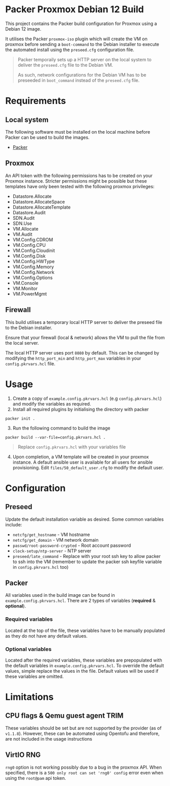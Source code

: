<!-- @format -->

# Packer Proxmox Debian 12 Build

This project contains the Packer build configuration for Proxmox using a Debian 12 image.

It utilises the Packer `proxmox-iso` plugin which will create the VM on proxmox before sending a `boot-command` to the Debian installer to execute the automated install using the `preseed.cfg` configuration file.

> Packer temporaily sets up a HTTP server on the local system to deliver the `preseed.cfg` file to the Debian VM.
>
> As such, network configurations for the Debian VM has to be preseeded in `boot_command` instead of the `preseed.cfg` file.

# Requirements

## Local system

The following software must be installed on the local machine before Packer can be used to build the images.

- [Packer](https://www.packer.io/)

## Proxmox

An API token with the following permissions has to be created on your Proxmox instance. Stricter permissions might be possible but these templates have only been tested with the following proxmox privileges:

- Datastore.Allocate
- Datastore.AllocateSpace
- Datastore.AllocateTemplate
- Datastore.Audit
- SDN.Audit
- SDN.Use
- VM.Allocate
- VM.Audit
- VM.Config.CDROM
- VM.Config.CPU
- VM.Config.Cloudinit
- VM.Config.Disk
- VM.Config.HWType
- VM.Config.Memory
- VM.Config.Network
- VM.Config.Options
- VM.Console
- VM.Monitor
- VM.PowerMgmt

## Firewall

This build utilises a temporary local HTTP server to deliver the preseed file to the Debian installer.

Ensure that your firewall (local & network) allows the VM to pull the file from the local server.

The local HTTP server uses port `8080` by default. This can be changed by modifying the `http_port_min` and `http_port_max` variables in your `config.pkrvars.hcl` file.

# Usage

1. Create a copy of `example.config.pkrvars.hcl` (e.g `config.pkrvars.hcl`) and modify the variables as required.
1. Install all required plugins by initialising the directory with packer

```
packer init .
```

3. Run the following command to build the image

```
packer build --var-file=config.pkrvars.hcl .
```

> Replace `config.pkrvars.hcl` with your variables file

4. Upon completion, a VM template will be created in your proxmox instance. A default ansible user is available for all users for ansible provisioning. Edit `files/50_default_user.cfg` to modify the default user.

# Configuration

## Preseed

Update the default installation variable as desired. Some common variables include:

- `netcfg/get_hostname` - VM hostname
- `netcfg/get_domain` - VM network domain
- `passwd/root-password-crypted` - Root account password
- `clock-setup/ntp-server` - NTP server
- `preseed/late_command` - Replace with your root ssh key to allow packer to ssh into the VM (remember to update the packer ssh keyfile variable in `config.pkrvars.hcl` too)

## Packer

All variables used in the build image can be found in `example.config.pkrvars.hcl`. There are 2 types of variables (**required** & **optional**).

### Required variables

Located at the top of the file, these variables have to be manually populated as they do not have any default values.

### Optional variables

Located after the required variables, these variables are prepopulated with the default variables in `example.config.pkrvars.hcl`. To override the default values, simple replace the values in the file. Default values will be used if these variables are omitted.

# Limitations

## CPU flags & Qemu guest agent TRIM

These variables should be set but are not supported by the provider (as of `v1.1.8`). However, these can be automated using Opentofu and therefore, are not included in the usage instructions

## VirtIO RNG

`rng0` option is not working possibly due to a bug in the proxmox API. When specified, there is a `500 only root can set 'rng0' config` error even when using the `root@pam` api token.
